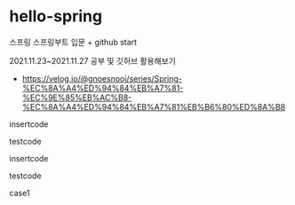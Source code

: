 # hello-spring
스프링 스프링부트 입문 + github start

2021.11.23~2021.11.27 공부 및 깃허브 활용해보기
+ https://velog.io/@gnoesnooj/series/Spring-%EC%8A%A4%ED%94%84%EB%A7%81-%EC%9E%85%EB%AC%B8-%EC%8A%A4%ED%94%84%EB%A7%81%EB%B6%80%ED%8A%B8

insertcode

testcode

insertcode

testcode

case1

